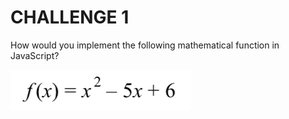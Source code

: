 # CHALLENGE 1

How would you implement the following mathematical function in JavaScript?

![Reference](image.png)
